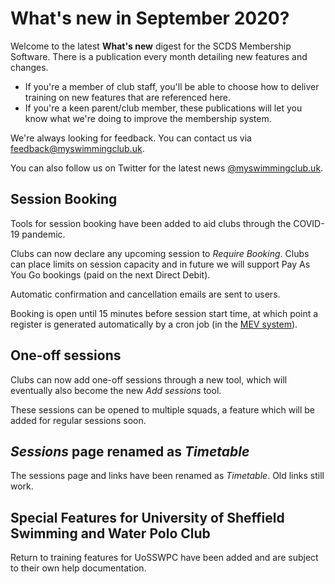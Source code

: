 # What's new in September 2020?

Welcome to the latest **What's new** digest for the SCDS Membership Software. There is a publication every month detailing new features and changes.

* If you're a member of club staff, you'll be able to choose how to deliver training on new features that are referenced here.
* If you're a keen parent/club member, these publications will let you know what we're doing to improve the membership system.

We're always looking for feedback. You can contact us via [feedback@myswimmingclub.uk](mailto:feedback@myswimmingclub.uk).

You can also follow us on Twitter for the latest news [@myswimmingclub.uk](https://twitter.com/myswimmingclub).

## Session Booking

Tools for session booking have been added to aid clubs through the COVID-19 pandemic.

Clubs can now declare any upcoming session to *Require Booking*. Clubs can place limits on session capacity and in future we will support Pay As You Go bookings (paid on the next Direct Debit).

Automatic confirmation and cancellation emails are sent to users.

Booking is open until 15 minutes before session start time, at which point a register is generated automatically by a cron job (in the [MEV system](https://github.com/Swimming-Club-Data-Systems/Membership-Event-Handler)).

## One-off sessions

Clubs can now add one-off sessions through a new tool, which will eventually also become the new *Add sessions* tool.

These sessions can be opened to multiple squads, a feature which will be added for regular sessions soon.

## *Sessions* page renamed as *Timetable*

The sessions page and links have been renamed as *Timetable*. Old links still work.

## Special Features for University of Sheffield Swimming and Water Polo Club

Return to training features for UoSSWPC have been added and are subject to their own help documentation.